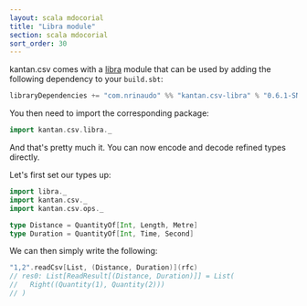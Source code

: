 ```yaml
---
layout: scala mdocorial
title: "Libra module"
section: scala mdocorial
sort_order: 30
---
```


kantan.csv comes with a [libra](https://github.com/to-ithaca/libra) module that can be used
by adding the following dependency to your `build.sbt`:

```scala
libraryDependencies += "com.nrinaudo" %% "kantan.csv-libra" % "0.6.1-SNAPSHOT"
```

You then need to import the corresponding package:

```scala
import kantan.csv.libra._
```

And that's pretty much it. You can now encode and decode refined types directly.

Let's first set our types up:

```scala
import libra._
import kantan.csv._
import kantan.csv.ops._

type Distance = QuantityOf[Int, Length, Metre]
type Duration = QuantityOf[Int, Time, Second]
```

We can then simply write the following:

```scala
"1,2".readCsv[List, (Distance, Duration)](rfc)
// res0: List[ReadResult[(Distance, Duration)]] = List(
//   Right((Quantity(1), Quantity(2)))
// )
```

